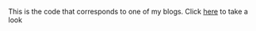 This is the code that corresponds to one of my blogs. Click [here](https://portfolio-rkazi103.vercel.app/metamask-auth) to take a look
